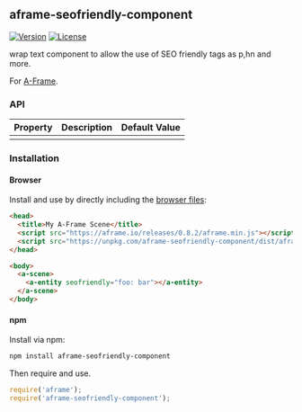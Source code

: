 ## aframe-seofriendly-component

[![Version](http://img.shields.io/npm/v/aframe-seofriendly-component.svg?style=flat-square)](https://npmjs.org/package/aframe-seofriendly-component)
[![License](http://img.shields.io/npm/l/aframe-seofriendly-component.svg?style=flat-square)](https://npmjs.org/package/aframe-seofriendly-component)

wrap text component to allow the use of SEO friendly tags as p,hn and more.

For [A-Frame](https://aframe.io).

### API

| Property | Description | Default Value |
| -------- | ----------- | ------------- |
|          |             |               |

### Installation

#### Browser

Install and use by directly including the [browser files](dist):

```html
<head>
  <title>My A-Frame Scene</title>
  <script src="https://aframe.io/releases/0.8.2/aframe.min.js"></script>
  <script src="https://unpkg.com/aframe-seofriendly-component/dist/aframe-seofriendly-component.min.js"></script>
</head>

<body>
  <a-scene>
    <a-entity seofriendly="foo: bar"></a-entity>
  </a-scene>
</body>
```

#### npm

Install via npm:

```bash
npm install aframe-seofriendly-component
```

Then require and use.

```js
require('aframe');
require('aframe-seofriendly-component');
```
